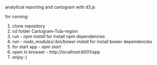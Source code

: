 analytical reporting and cartogram with d3.js

for running:
1. clone repository
2. cd folder Cartogram-Tula-region
3. run - _npm install_ for install npm dependencies
4. run - _node_modules/.bin/bower install_ for install bower dependencies
5. for start app - _npm start_
6. open in browser - http://localhost:8001/app
7. enjoy :)